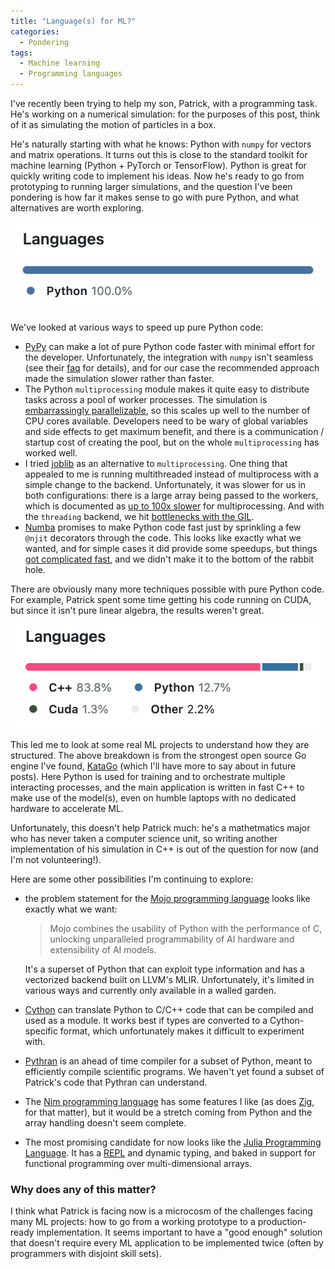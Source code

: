 ```yaml
---
title: "Language(s) for ML?"
categories:
  - Pondering
tags:
  - Machine learning
  - Programming languages
---
```


I've recently been trying to help my son, Patrick, with a programming task. He's working on a numerical simulation: for the purposes of this post, think of it as simulating the motion of particles in a box.

He's naturally starting with what he knows: Python with `numpy` for vectors and matrix operations. It turns out this is close to the standard toolkit for machine learning (Python + PyTorch or TensorFlow). Python is great for quickly writing code to implement his ideas. Now he's ready to go from prototyping to running larger simulations, and the question I've been pondering is how far it makes sense to go with pure Python, and what alternatives are worth exploring.

![100% Python](/assets/images/100percent-python.png)

We've looked at various ways to speed up pure Python code:
- [PyPy](https://www.pypy.org/) can make a lot of pure Python code faster with minimal effort for the developer. Unfortunately, the integration with `numpy` isn't seamless (see their [faq](https://doc.pypy.org/en/latest/faq.html#what-about-numpy-numpypy-micronumpy) for details), and for our case the recommended approach made the simulation slower rather than faster. 
- The Python `multiprocessing` module makes it quite easy to distribute tasks across a pool of worker processes. The simulation is [embarrassingly parallelizable](https://en.wikipedia.org/wiki/Embarrassingly_parallel), so this scales up well to the number of CPU cores available. Developers need to be wary of global variables and side effects to get maximum benefit, and there is a communication / startup cost of creating the pool, but on the whole `multiprocessing` has worked well.
- I tried [joblib](https://joblib.readthedocs.io/en/latest/) as an alternative to `multiprocessing`. One thing that appealed to me is running multithreaded instead of multiprocess with a simple change to the backend. Unfortunately, it was slower for us in both configurations: there is a large array being passed to the workers, which is documented as [up to 100x slower](https://joblib.readthedocs.io/en/latest/parallel.html#serialization-processes) for multiprocessing. And with the `threading` backend, we hit [bottlenecks with the GIL](https://wiki.python.org/moin/GlobalInterpreterLock).
- [Numba](https://numba.pydata.org/) promises to make Python code fast just by sprinkling a few `@njit` decorators through the code. This looks like exactly what we wanted, and for simple cases it did provide some speedups, but things [got complicated fast](https://numba.readthedocs.io/en/stable/user/performance-tips.html), and we didn't make it to the bottom of the rabbit hole.

There are obviously many more techniques possible with pure Python code. For example, Patrick spent some time getting his code running on CUDA, but since it isn't pure linear algebra, the results weren't great.

![ML with mixed languages](/assets/images/ml-mixed-languages.png)

This led me to look at some real ML projects to understand how they are structured. The above breakdown is from the strongest open source Go engine I've found, [KataGo](https://github.com/lightvector/KataGo) (which I'll have more to say about in future posts). Here Python is used for training and to orchestrate multiple interacting processes, and the main application is written in fast C++ to make use of the model(s), even on humble laptops with no dedicated hardware to accelerate ML.

Unfortunately, this doesn't help Patrick much: he's a mathetmatics major who has never taken a computer science unit, so writing another implementation of his simulation in C++ is out of the question for now (and I'm not volunteering!).

Here are some other possibilities I'm continuing to explore:
- the problem statement for the [Mojo programming language](https://www.modular.com/mojo) looks like exactly what we want: 
  > Mojo combines the usability of Python with the performance of C, unlocking unparalleled programmability of AI hardware and extensibility of AI models.
  
  It's a superset of Python that can exploit type information and has a vectorized backend built on LLVM's MLIR. Unfortunately, it's limited in various ways and currently only available in a walled garden.
- [Cython](https://cython.org/) can translate Python to C/C++ code that can be compiled and used as a module. It works best if types are converted to a Cython-specific format, which unfortunately makes it difficult to experiment with.
- [Pythran](https://pythran.readthedocs.io/) is an ahead of time compiler for a subset of Python, meant to efficiently compile scientific programs. We haven't yet found a subset of Patrick's code that Pythran can understand.
- The [Nim programming language](https://nim-lang.org/) has some features I like (as does [Zig](https://ziglang.org/), for that matter), but it would be a stretch coming from Python and the array handling doesn't seem complete.
- The most promising candidate for now looks like the [Julia Programming Language](https://julialang.org/). It has a [REPL](https://en.wikipedia.org/wiki/Read%E2%80%93eval%E2%80%93print_loop) and dynamic typing, and baked in support for functional programming over multi-dimensional arrays.

### Why does any of this matter?

I think what Patrick is facing now is a microcosm of the challenges facing many ML projects: how to go from a working prototype to a production-ready implementation. It seems important to have a "good enough" solution that doesn't require every ML application to be implemented twice (often by programmers with disjoint skill sets).